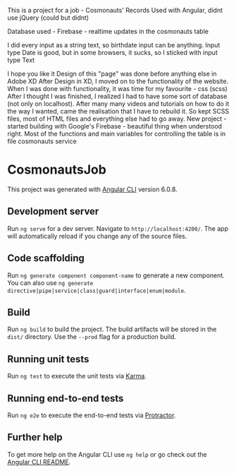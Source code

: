 This is a project for a job - Cosmonauts' Records
Used with Angular, didnt use jQuery (could but didnt)

Database used - Firebase - realtime updates in the cosmonauts table

I did every input as a string text, so birthdate input can be anything.
Input type Date is good, but in some browsers, it sucks, so I sticked with input type Text

I hope you like it
Design of this "page" was done before anything else in Adobe XD
After Design in XD, I moved on to the functionality of the website.
When I was done with functionality, it was time for my favourite - css (scss)
After I thought I was finished, I realized I had to have some sort of database (not only on localhost).
After many many videos and tutorials on how to do it the way I wanted, came the realisation that I have to rebuild it.
So kept SCSS files, most of HTML files and everything else had to go away.
New project - started building with Google's Firebase - beautiful thing when understood right.
Most of the functions and main variables for controlling the table is in file cosmonauts service



# CosmonautsJob

This project was generated with [Angular CLI](https://github.com/angular/angular-cli) version 6.0.8.

## Development server

Run `ng serve` for a dev server. Navigate to `http://localhost:4200/`. The app will automatically reload if you change any of the source files.

## Code scaffolding

Run `ng generate component component-name` to generate a new component. You can also use `ng generate directive|pipe|service|class|guard|interface|enum|module`.

## Build

Run `ng build` to build the project. The build artifacts will be stored in the `dist/` directory. Use the `--prod` flag for a production build.

## Running unit tests

Run `ng test` to execute the unit tests via [Karma](https://karma-runner.github.io).

## Running end-to-end tests

Run `ng e2e` to execute the end-to-end tests via [Protractor](http://www.protractortest.org/).

## Further help

To get more help on the Angular CLI use `ng help` or go check out the [Angular CLI README](https://github.com/angular/angular-cli/blob/master/README.md).
